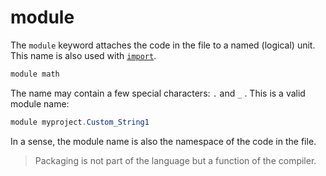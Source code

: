 # module

The `module` keyword attaches the code in the file to a named (logical) unit. This name is also used with [`import`](import.md).

```C#
module math
```

The name may contain a few special characters: `.` and `_` .
This is a valid module name:

```C#
module myproject.Custom_String1
```

In a sense, the module name is also the namespace of the code in the file.

> Packaging is not part of the language but a function of the compiler.